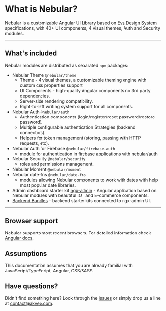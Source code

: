 # What is Nebular?

Nebular is a customizable Angular UI Library based on [Eva Design System](https://eva.design?utm_campaign=eva_design%20-%20home%20-%20nebular%20intro&utm_source=nebular&utm_medium=referral&utm_content=what_is_nebular) specifications, with 40+ UI components, 4 visual themes, Auth and Security modules.

<hr>

## What's included

Nebular modules are distributed as separated `npm` packages:

- Nebular Theme `@nebular/theme`
  - Theme - 4 visual themes, a customizable theming engine with custom css properties support.
  - UI Components - high-quality Angular components no 3rd party dependencies.
  - Server-side rendering compatibility.
  - Right-to-left writing system support for all components.
- Nebular Auth `@nebular/auth`
  - Authentication components (login/register/reset password/restore password).
  - Multiple configurable authentication Strategies (backend connectors).
  - Helpers for token management (storing, passing with HTTP requests, etc).
- Nebular Auth for Firebase `@nebular/firebase-auth`
  - module for authentication in firebase applications with nebular/auth
- Nebular Security `@nebular/security`
  - roles and permissions management.
- Nebular Moment `@nebular/moment`
- Nebular date-fns `@nebular/date-fns`
  - modules allowing Nebular components to work with dates with help most popular date libraries.
- Admin dashboard starter kit <a href="https://github.com/akveo/ngx-admin" target="_blank">ngx-admin</a> - Angular application based on Nebular modules with beautiful IOT and E-commerce components.
- <a href="https://store.akveo.com/pages/all-collections?utm_campaign=akveo_store%20-%20all%20bundles%20-%20nebular%20landing&utm_source=nebular&utm_medium=referral&utm_content=nebular_intro">Backend Bundles</a> - backend starter kits connected to ngx-admin UI.

<hr>

## Browser support

Nebular supports most recent browsers. For detailed information check <a href="https://angular.io/guide/browser-support" target="_blank">Angular docs</a>.

## Assumptions

This documentation assumes that you are already familiar with JavaScript/TypeScript, Angular, CSS/SASS.

## Have questions?

Didn't find something here? Look through the <a href="https://github.com/akveo/nebular/issues" target="_blank">issues</a> or simply drop us a line at <a href="mailto:contact@akveo.com">contact@akveo.com</a>.
